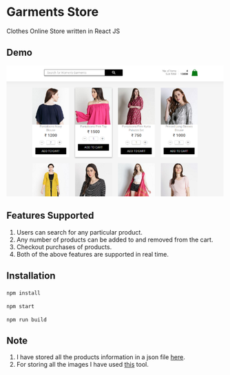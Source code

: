 # Garments Store
Clothes Online Store written in React JS

## Demo

![Demo](demo.png)

## Features Supported

1. Users can search for any particular product.
2. Any number of products can be added to and removed from the cart.
3. Checkout purchases of products.
4. Both of the above features are supported in real time.

## Installation

`npm install`

`npm start`

`npm run build`

## Note

1. I have stored all the products information in a json file [here](https://api.myjson.com/bins/pwkbp).
2. For storing all the images I have used [this](https://postimages.org/) tool.
